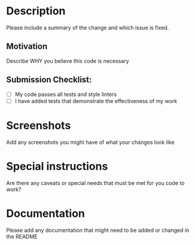 # Description

Please include a summary of the change and which issue is fixed.

## Motivation

Describe WHY you believe this code is necessary

## Submission Checklist:
- [ ] My code passes all tests and style linters
- [ ] I have added tests that demonstrate the effectiveness of my work

# Screenshots

Add any screenshots you might have of what your changes look like

# Special instructions

Are there any caveats or special needs that must be met for you code to work?

# Documentation

Please add any documentation that might need to be added or changed in the README
